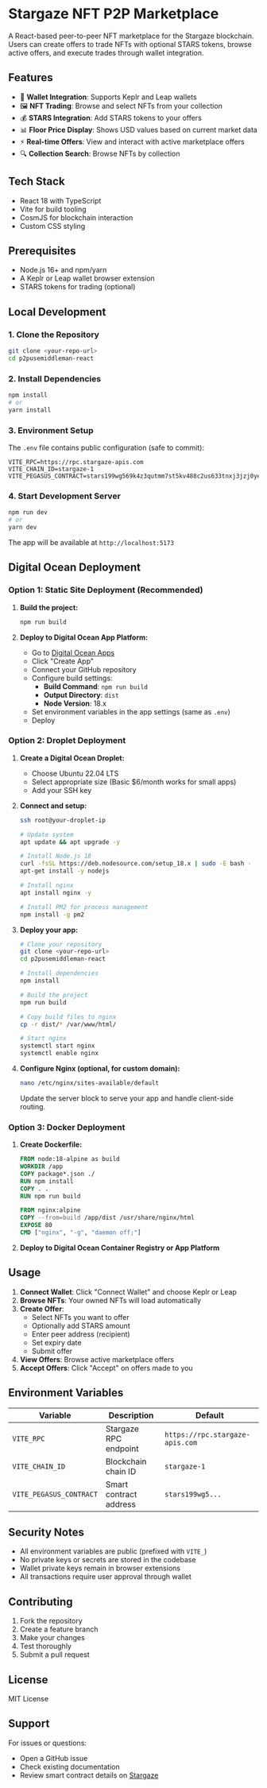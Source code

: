 # Stargaze NFT P2P Marketplace

A React-based peer-to-peer NFT marketplace for the Stargaze blockchain. Users can create offers to trade NFTs with optional STARS tokens, browse active offers, and execute trades through wallet integration.

## Features

- 🔗 **Wallet Integration**: Supports Keplr and Leap wallets
- 🖼️ **NFT Trading**: Browse and select NFTs from your collection
- 💰 **STARS Integration**: Add STARS tokens to your offers
- 📊 **Floor Price Display**: Shows USD values based on current market data
- ⚡ **Real-time Offers**: View and interact with active marketplace offers
- 🔍 **Collection Search**: Browse NFTs by collection

## Tech Stack

- React 18 with TypeScript
- Vite for build tooling
- CosmJS for blockchain interaction
- Custom CSS styling

## Prerequisites

- Node.js 16+ and npm/yarn
- A Keplr or Leap wallet browser extension
- STARS tokens for trading (optional)

## Local Development

### 1. Clone the Repository
```bash
git clone <your-repo-url>
cd p2pusemiddleman-react
```

### 2. Install Dependencies
```bash
npm install
# or
yarn install
```

### 3. Environment Setup
The `.env` file contains public configuration (safe to commit):
```properties
VITE_RPC=https://rpc.stargaze-apis.com
VITE_CHAIN_ID=stargaze-1
VITE_PEGASUS_CONTRACT=stars199wg569k4z3qutmm7st5kv488c2us633tnxj3jzj0ye9ma2q4lfs6t50qt
```

### 4. Start Development Server
```bash
npm run dev
# or
yarn dev
```

The app will be available at `http://localhost:5173`

## Digital Ocean Deployment

### Option 1: Static Site Deployment (Recommended)

1. **Build the project:**
   ```bash
   npm run build
   ```

2. **Deploy to Digital Ocean App Platform:**
   - Go to [Digital Ocean Apps](https://cloud.digitalocean.com/apps)
   - Click "Create App"
   - Connect your GitHub repository
   - Configure build settings:
     - **Build Command**: `npm run build`
     - **Output Directory**: `dist`
     - **Node Version**: 18.x
   - Set environment variables in the app settings (same as `.env`)
   - Deploy

### Option 2: Droplet Deployment

1. **Create a Digital Ocean Droplet:**
   - Choose Ubuntu 22.04 LTS
   - Select appropriate size (Basic $6/month works for small apps)
   - Add your SSH key

2. **Connect and setup:**
   ```bash
   ssh root@your-droplet-ip
   
   # Update system
   apt update && apt upgrade -y
   
   # Install Node.js 18
   curl -fsSL https://deb.nodesource.com/setup_18.x | sudo -E bash -
   apt-get install -y nodejs
   
   # Install nginx
   apt install nginx -y
   
   # Install PM2 for process management
   npm install -g pm2
   ```

3. **Deploy your app:**
   ```bash
   # Clone your repository
   git clone <your-repo-url>
   cd p2pusemiddleman-react
   
   # Install dependencies
   npm install
   
   # Build the project
   npm run build
   
   # Copy build files to nginx
   cp -r dist/* /var/www/html/
   
   # Start nginx
   systemctl start nginx
   systemctl enable nginx
   ```

4. **Configure Nginx (optional, for custom domain):**
   ```bash
   nano /etc/nginx/sites-available/default
   ```
   
   Update the server block to serve your app and handle client-side routing.

### Option 3: Docker Deployment

1. **Create Dockerfile:**
   ```dockerfile
   FROM node:18-alpine as build
   WORKDIR /app
   COPY package*.json ./
   RUN npm install
   COPY . .
   RUN npm run build
   
   FROM nginx:alpine
   COPY --from=build /app/dist /usr/share/nginx/html
   EXPOSE 80
   CMD ["nginx", "-g", "daemon off;"]
   ```

2. **Deploy to Digital Ocean Container Registry or App Platform**

## Usage

1. **Connect Wallet**: Click "Connect Wallet" and choose Keplr or Leap
2. **Browse NFTs**: Your owned NFTs will load automatically
3. **Create Offer**: 
   - Select NFTs you want to offer
   - Optionally add STARS amount
   - Enter peer address (recipient)
   - Set expiry date
   - Submit offer
4. **View Offers**: Browse active marketplace offers
5. **Accept Offers**: Click "Accept" on offers made to you

## Environment Variables

| Variable | Description | Default |
|----------|-------------|---------|
| `VITE_RPC` | Stargaze RPC endpoint | `https://rpc.stargaze-apis.com` |
| `VITE_CHAIN_ID` | Blockchain chain ID | `stargaze-1` |
| `VITE_PEGASUS_CONTRACT` | Smart contract address | `stars199wg5...` |

## Security Notes

- All environment variables are public (prefixed with `VITE_`)
- No private keys or secrets are stored in the codebase
- Wallet private keys remain in browser extensions
- All transactions require user approval through wallet

## Contributing

1. Fork the repository
2. Create a feature branch
3. Make your changes
4. Test thoroughly
5. Submit a pull request

## License

MIT License

## Support

For issues or questions:
- Open a GitHub issue
- Check existing documentation
- Review smart contract details on [Stargaze](https://stargaze.zone)
